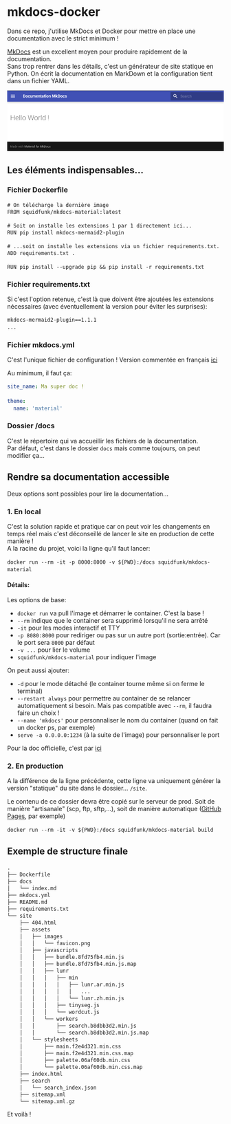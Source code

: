 # mkdocs-docker

Dans ce repo, j'utilise MkDocs et Docker pour mettre en place une documentation avec le strict minimum !

[MkDocs](https://squidfunk.github.io/mkdocs-material/getting-started/) est un excellent moyen pour produire rapidement de la documentation.  
Sans trop rentrer dans les détails, c'est un générateur de site statique en Python. On écrit la documentation en MarkDown et la configuration tient dans un fichier YAML.

![MkDocs](mkdocs.png)

## Les éléments indispensables...

### Fichier Dockerfile

```
# On télécharge la dernière image
FROM squidfunk/mkdocs-material:latest

# Soit on installe les extensions 1 par 1 directement ici...
RUN pip install mkdocs-mermaid2-plugin

# ...soit on installe les extensions via un fichier requirements.txt.
ADD requirements.txt .

RUN pip install --upgrade pip && pip install -r requirements.txt
```

### Fichier requirements.txt

Si c'est l'option retenue, c'est là que doivent être ajoutées les extensions nécessaires (avec éventuellement la version pour éviter les surprises):

```txt
mkdocs-mermaid2-plugin==1.1.1
...
```

### Fichier mkdocs.yml

C'est l'unique fichier de configuration ! Version commentée en français [ici](https://github.com/ericECmorlaix/base_mkdocs_material/blob/main/mkdocs.yml)

Au minimum, il faut ça: 

```yml
site_name: Ma super doc !

theme:
  name: 'material'
```

### Dossier /docs

C'est le répertoire qui va accueillir les fichiers de la documentation.  
Par défaut, c'est dans le dossier `docs` mais comme toujours, on peut modifier ça...


## Rendre sa documentation accessible

Deux options sont possibles pour lire la documentation...

### 1. En local

C'est la solution rapide et pratique car on peut voir les changements en temps réel mais c'est déconseillé de lancer le site en production de cette manière !  
A la racine du projet, voici la ligne qu'il faut lancer:

`docker run --rm -it -p 8000:8000 -v ${PWD}:/docs squidfunk/mkdocs-material`

#### Détails:

Les options de base: 

- `docker run` va pull l'image et démarrer le container. C'est la base !
- `--rm` indique que le container sera supprimé lorsqu'il ne sera arrêté
- `-it` pour les modes interactif et TTY
- `-p 8080:8000` pour rediriger ou pas sur un autre port (sortie:entrée). Car le port sera `8000` par défaut
- `-v ...` pour lier le volume
- `squidfunk/mkdocs-material` pour indiquer l'image

On peut aussi ajouter:

- `-d` pour le mode détaché (le container tourne même si on ferme le terminal)
- `--restart always` pour permettre au container de se relancer automatiquement si besoin. Mais pas compatible avec `--rm`, il faudra faire un choix !
- `--name 'mkdocs'` pour personnaliser le nom du container (quand on fait un docker ps, par exemple)
- `serve -a 0.0.0.0:1234` (à la suite de l'image) pour personnaliser le port 

Pour la doc officielle, c'est par [ici](https://docs.docker.com/reference/cli/docker/container/run/)

### 2. En production

A la différence de la ligne précédente, cette ligne va uniquement générer la version "statique" du site dans le dossier... `/site`.  

Le contenu de ce dossier devra être copié sur le serveur de prod. Soit de manière "artisanale" (scp, ftp, sftp,...), soit de manière automatique ([GitHub Pages](https://geraldb69.github.io/mkdocs-docker/), par exemple)

`docker run --rm -it -v ${PWD}:/docs squidfunk/mkdocs-material build`


## Exemple de structure finale

```
.
├── Dockerfile
├── docs
│   └── index.md
├── mkdocs.yml
├── README.md
├── requirements.txt
└── site
    ├── 404.html
    ├── assets
    │   ├── images
    │   │   └── favicon.png
    │   ├── javascripts
    │   │   ├── bundle.8fd75fb4.min.js
    │   │   ├── bundle.8fd75fb4.min.js.map
    │   │   ├── lunr
    │   │   │   ├── min
    │   │   │   │   ├── lunr.ar.min.js
    │   │   │   │   │   ...
    │   │   │   │   └── lunr.zh.min.js
    │   │   │   ├── tinyseg.js
    │   │   │   └── wordcut.js
    │   │   └── workers
    │   │       ├── search.b8dbb3d2.min.js
    │   │       └── search.b8dbb3d2.min.js.map
    │   └── stylesheets
    │       ├── main.f2e4d321.min.css
    │       ├── main.f2e4d321.min.css.map
    │       ├── palette.06af60db.min.css
    │       └── palette.06af60db.min.css.map
    ├── index.html
    ├── search
    │   └── search_index.json
    ├── sitemap.xml
    └── sitemap.xml.gz
```

Et voilà !
